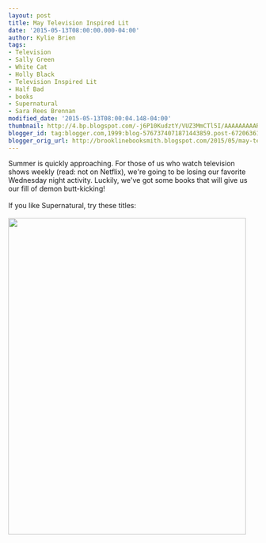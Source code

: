 ```yaml
---
layout: post
title: May Television Inspired Lit
date: '2015-05-13T08:00:00.000-04:00'
author: Kylie Brien
tags:
- Television
- Sally Green
- White Cat
- Holly Black
- Television Inspired Lit
- Half Bad
- books
- Supernatural
- Sara Rees Brennan
modified_date: '2015-05-13T08:00:04.148-04:00'
thumbnail: http://4.bp.blogspot.com/-j6P10KudztY/VUZ3MmCTl5I/AAAAAAAAARQ/JnNpEiL8o0k/s72-c/May%2BTV%2BLit.jpg
blogger_id: tag:blogger.com,1999:blog-5767374071871443859.post-6720636198156735397
blogger_orig_url: http://brooklinebooksmith.blogspot.com/2015/05/may-television-inspired-lit.html
---
```


<div class="separator" style="clear: both; text-align: left;">Summer is quickly approaching. For those of us who watch television shows weekly (read: not on Netflix), we're going to be losing our favorite Wednesday night activity. Luckily, we've got some books that will give us our fill of demon butt-kicking!&nbsp;</div><div class="separator" style="clear: both; text-align: left;"><br /></div><div class="separator" style="clear: both; text-align: left;">If you like Supernatural, try these titles: </div><div class="separator" style="clear: both; text-align: left;"><br /></div><div class="separator" style="clear: both; text-align: center;"><a href="http://4.bp.blogspot.com/-j6P10KudztY/VUZ3MmCTl5I/AAAAAAAAARQ/JnNpEiL8o0k/s1600/May%2BTV%2BLit.jpg" imageanchor="1" style="clear: left; float: left; margin-bottom: 1em; margin-right: 1em;"><img border="0" src="http://4.bp.blogspot.com/-j6P10KudztY/VUZ3MmCTl5I/AAAAAAAAARQ/JnNpEiL8o0k/s1600/May%2BTV%2BLit.jpg" height="640" width="480" /></a></div><div class="separator" style="clear: both; text-align: left;"><br /></div><br /><br /><br />